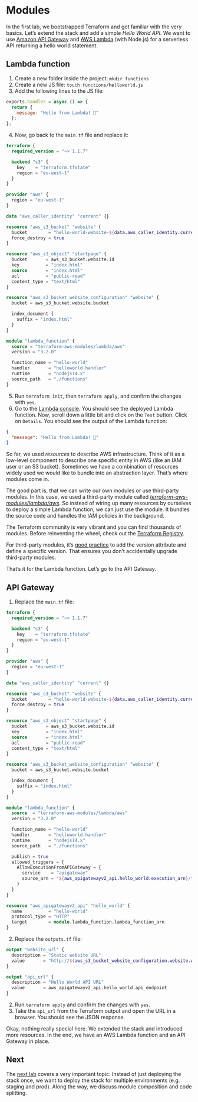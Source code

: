 # Modules

In the first lab, we bootstrapped Terraform and got familiar with the very basics. Let’s extend the stack and add a simple *Hello World API*. We want to use [Amazon API Gateway](https://aws.amazon.com/api-gateway/) and [AWS Lambda](https://aws.amazon.com/lambda/) (with Node.js) for a serverless API returning a hello world statement.

## Lambda function

1. Create a new folder inside the project: `mkdir functions`
2. Create a new JS file: `touch functions/helloworld.js`
3. Add the following lines to the JS file:
  ```js
  exports.handler = async () => {
    return { 
      message: "Hello from Lambda! 👋"
    };
  };
  ```
4. Now, go back to the `main.tf` file and replace it:
  ```tf
  terraform {
    required_version = "~> 1.1.7"

    backend "s3" {
      key    = "terraform.tfstate"
      region = "eu-west-1"
    }
  }

  provider "aws" {
    region = "eu-west-1"
  }

  data "aws_caller_identity" "current" {}

  resource "aws_s3_bucket" "website" {
    bucket        = "hello-world-website-${data.aws_caller_identity.current.account_id}"
    force_destroy = true
  }

  resource "aws_s3_object" "startpage" {
    bucket       = aws_s3_bucket.website.id
    key          = "index.html"
    source       = "index.html"
    acl          = "public-read"
    content_type = "text/html"
  }

  resource "aws_s3_bucket_website_configuration" "website" {
    bucket = aws_s3_bucket.website.bucket

    index_document {
      suffix = "index.html"
    }
  }

  module "lambda_function" {
    source = "terraform-aws-modules/lambda/aws"
    version = "3.2.0"

    function_name = "hello-world"
    handler       = "helloworld.handler"
    runtime       = "nodejs14.x"
    source_path   = "./functions"
  }
  ```
5. Run `terraform init`, then `terraform apply`, and confirm the changes with `yes`.
6. Go to the [Lambda console](https://eu-west-1.console.aws.amazon.com/lambda/home?region=eu-west-1#/functions/hello-world?tab=testing). You should see the deployed Lambda function. Now, scroll down a little bit and click on the `Test` button. Click on `Details`. You should see the output of the Lambda function:
  ```json
  {
    "message": "Hello from Lambda! 👋"
  }
  ```

So far, we used *resources* to describe AWS infrastructure. Think of it as a low-level component to describe one specific entity in AWS (like an IAM user or an S3 bucket). Sometimes we have a combination of resources widely used we would like to bundle into an abstraction layer. That’s where modules come in.

The good part is, that we can write our own modules or use third-party modules. In this case, we used a third-party module called [*terraform-aws-modules/lambda/aws*](https://registry.terraform.io/modules/terraform-aws-modules/lambda/aws/latest). So instead of wiring up many resources by ourselves to deploy a simple Lambda function, we can just use the module. It bundles the source code and handles the IAM policies in the background.

The Terraform community is very vibrant and you can find thousands of modules. Before reinventing the wheel, check out the [Terraform Registry](https://registry.terraform.io).

For third-party modules, it’s [good practice](https://www.terraform.io/language/expressions/version-constraints#module-versions) to add the version attribute and define a specific version. That ensures you don’t accidentally upgrade third-party modules.

That’s it for the Lambda function. Let’s go to the API Gateway.

## API Gateway

1. Replace the `main.tf` file:
  ```tf
  terraform {
    required_version = "~> 1.1.7"

    backend "s3" {
      key    = "terraform.tfstate"
      region = "eu-west-1"
    }
  }

  provider "aws" {
    region = "eu-west-1"
  }

  data "aws_caller_identity" "current" {}

  resource "aws_s3_bucket" "website" {
    bucket        = "hello-world-website-${data.aws_caller_identity.current.account_id}"
    force_destroy = true
  }

  resource "aws_s3_object" "startpage" {
    bucket       = aws_s3_bucket.website.id
    key          = "index.html"
    source       = "index.html"
    acl          = "public-read"
    content_type = "text/html"
  }

  resource "aws_s3_bucket_website_configuration" "website" {
    bucket = aws_s3_bucket.website.bucket

    index_document {
      suffix = "index.html"
    }
  }

  module "lambda_function" {
    source  = "terraform-aws-modules/lambda/aws"
    version = "3.2.0"

    function_name = "hello-world"
    handler       = "helloworld.handler"
    runtime       = "nodejs14.x"
    source_path   = "./functions"

    publish = true
    allowed_triggers = {
      AllowExecutionFromAPIGateway = {
        service    = "apigateway"
        source_arn = "${aws_apigatewayv2_api.hello_world.execution_arn}/*/*"
      }
    }
  }

  resource "aws_apigatewayv2_api" "hello_world" {
    name          = "hello-world"
    protocol_type = "HTTP"
    target        = module.lambda_function.lambda_function_arn
  }
  ```
2. Replace the `outputs.tf` file:
  ```tf
  output "website_url" {
    description = "Static website URL"
    value       = "http://${aws_s3_bucket_website_configuration.website.website_endpoint}"
  }

  output "api_url" {
    description = "Hello World API URL"
    value       = aws_apigatewayv2_api.hello_world.api_endpoint
  }
  ```
2. Run `terraform apply` and confirm the changes with `yes`.
3. Take the `api_url` from the Terraform output and open the URL in a browser. You should see the JSON response.

Okay, nothing really special here. We extended the stack and introduced more resources. In the end, we have an AWS Lambda function and an API Gateway in place.

## Next

The [next lab](../3-composition/) covers a very important topic: Instead of just deploying the stack once, we want to deploy the stack for multiple environments (e.g. staging and prod). Along the way, we discuss module composition and code splitting.
